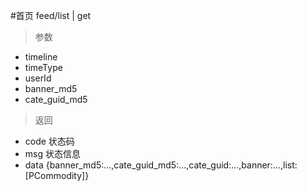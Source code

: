 #首页
feed/list | get
> 参数  
* timeline 
* timeType
* userId
* banner_md5
* cate_guid_md5

> 返回  
* code 状态码
* msg 状态信息
* data {banner_md5:...,cate_guid_md5:...,cate_guid:...,banner:...,list:[PCommodity]}
